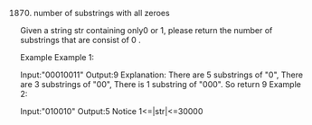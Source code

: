 1870. number of substrings with all zeroes

Given a string str containing only0 or 1, please return the number of substrings that are consist of 0 .

Example
Example 1:

Input:"00010011"
Output:9
Explanation:
There are 5 substrings of "0",
There are 3 substrings of "00",
There is 1 substring of "000".
So return 9
Example 2:

Input:"010010"
Output:5
Notice
1<=|str|<=30000

